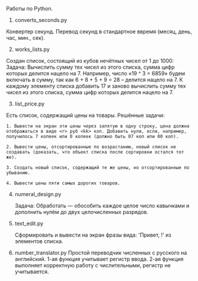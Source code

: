 Работы по Python.

1. converts_seconds.py

Конвертер секунд. Перевод секунд в стандартное ввремя (месяц, день, час, мин., сек).

2. works_lists.py

Создан список, состоящий из кубов нечётных чисел от 1 до 1000:
    Задача: Вычислить сумму тех чисел из этого списка, сумма цифр которых делится нацело на 7. 
    Например, число «19 ^ 3 = 6859» будем включать в сумму, так как 6 + 8 + 5 + 9 = 28 – делится нацело на 7.
    К каждому элементу списка добавить 17 и заново вычислить сумму тех чисел из этого списка, сумма цифр которых делится нацело на 7.

3. list_price.py

Есть список, содержащий цены на товары.
Решённые задачи: 

    1. Вывести на экран эти цены через запятую в одну строку, цена должна отображаться в виде <r> руб <kk> коп. Добавить нули, если, например, получилось 7 копеек или 0 копеек (должно быть 07 коп или 00 коп).

    2. Вывести цены, отсортированные по возрастанию, новый список не создавать (доказать, что объект списка после сортировки остался тот же).
    
    3. Создать новый список, содержащий те же цены, но отсортированные по убыванию.
    
    4. Вывести цены пяти самых дорогих товаров.
    
4. numeral_design.py
    
    Задача:
    Обработать — обособить каждое целое число кавычками и дополнить нулём до двух целочисленных разрядов.

5. text_edit.py

    Сформировать и вывести на экран фразы вида: 'Привет, <name>!' из элементов списка.


6. number_translator.py
    Простой переводчик численных с русского на английский. 
    1-ая функция учитывает регистр ввода.
    2-ая функция выполняет корректную работу с числительными, регистр не учитывается.